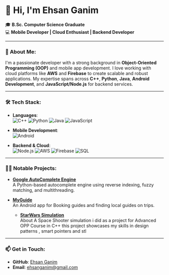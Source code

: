 # 👋 Hi, I'm **Ehsan Ganim** 

🎓 **B.Sc. Computer Science Graduate**  
💻 **Mobile Developer | Cloud Enthusiast | Backend Developer**  

---

### 🚀 **About Me:**
I'm a passionate developer with a strong background in **Object-Oriented Programming (OOP)** and mobile app development. I love working with cloud platforms like **AWS** and **Firebase** to create scalable and robust applications. My expertise spans across **C++**, **Python**, **Java**, **Android Development**, and **JavaScript/Node.js** for backend services.

---

### 🛠️ **Tech Stack:**

- **Languages**:  
  ![C++](https://img.shields.io/badge/-C++-00599C?logo=c%2B%2B&logoColor=white) 
  ![Python](https://img.shields.io/badge/-Python-3776AB?logo=python&logoColor=white) 
  ![Java](https://img.shields.io/badge/-Java-007396?logo=java&logoColor=white)
  ![JavaScript](https://img.shields.io/badge/-JavaScript-F7DF1E?logo=javascript&logoColor=black)

- **Mobile Development**:  
  ![Android](https://img.shields.io/badge/-Android-3DDC84?logo=android&logoColor=white)

- **Backend & Cloud**:  
  ![Node.js](https://img.shields.io/badge/-Node.js-339933?logo=node.js&logoColor=white) 
  ![AWS](https://img.shields.io/badge/-AWS-232F3E?logo=amazon-aws&logoColor=white)
  ![Firebase](https://img.shields.io/badge/-Firebase-FFCA28?logo=firebase&logoColor=black)
  ![SQL](https://img.shields.io/badge/-SQL-4479A1?logo=mysql&logoColor=white)

---

### 🧑‍💻 **Notable Projects**:

- **[Google AutoComplete Engine](https://github.com/Ehsanganem/GoogleAutoComplete)**  
  A Python-based autocomplete engine using reverse indexing, fuzzy matching, and multithreading.

- **[MyGuide](https://github.com/Ehsanganem/myguide)**  
  An Android app for Booking guides and finding local guides on trips.
  - **[StarWars Simulation](https://github.com/Ehsanganem/StarWarsSimulation)**  
  About
A Space Shooter simulation i did as a project for Advanced OPP Course in C++ this project showcases my skills in design patterns , smart pointers and stl
---

### 📫 **Get in Touch**:
- **GitHub**: [Ehsan Ganim](https://github.com/Ehsanganem)
- **Email**: ehsanganim@gmail.com

